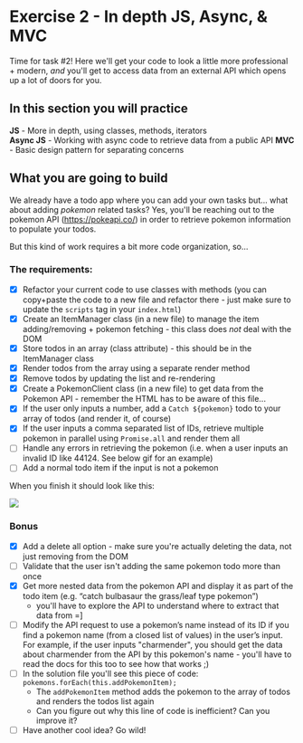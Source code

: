 # Exercise 2 - In depth JS, Async, & MVC

Time for task #2!
Here we'll get your code to look a little more professional + modern, _and_ you'll get to access data from an external API which opens up a lot of doors for you.

## In this section you will practice

**JS** - More in depth, using classes, methods, iterators  
**Async JS** - Working with async code to retrieve data from a public API
**MVC** - Basic design pattern for separating concerns

## What you are going to build

We already have a todo app where you can add your own tasks but... what about adding _pokemon_ related tasks?
Yes, you'll be reaching out to the pokemon API (https://pokeapi.co/) in order to retrieve pokemon information to populate your todos.

But this kind of work requires a bit more code organization, so...

### The requirements:

- [X] Refactor your current code to use classes with methods (you can copy+paste the code to a new file and refactor there - just make sure to update the `scripts` tag in your `index.html`)
- [X] Create an ItemManager class (in a new file) to manage the item adding/removing + pokemon fetching - this class does _not_ deal with the DOM
- [X] Store todos in an array (class attribute) - this should be in the ItemManager class
- [X] Render todos from the array using a separate render method
- [x] Remove todos by updating the list and re-rendering
- [x] Create a PokemonClient class (in a new file) to get data from the Pokemon API - remember the HTML has to be aware of this file...
- [x] If the user only inputs a number, add a `Catch ${pokemon}` todo to your array of todos (and render it, of course)
- [x] If the user inputs a comma separated list of IDs, retrieve multiple pokemon in parallel using `Promise.all` and render them all
- [ ] Handle any errors in retrieving the pokemon (i.e. when a user inputs an invalid ID like 44124. See below gif for an example)
- [ ] Add a normal todo item if the input is not a pokemon

When you finish it should look like this:

![](../assets/hw-2.gif)

### Bonus

- [x] Add a delete all option - make sure you're actually deleting the data, not just removing from the DOM
- [ ] Validate that the user isn't adding the same pokemon todo more than once
- [x] Get more nested data from the pokemon API and display it as part of the todo item (e.g. “catch bulbasaur the grass/leaf type pokemon”)
  - you'll have to explore the API to understand where to extract that data from =]
- [ ] Modify the API request to use a pokemon’s name instead of its ID if you find a pokemon name (from a closed list of values) in the user’s input. For example, if the user inputs "charmender", you should get the data about charmender from the API by this pokemon's name - you'll have to read the docs for this too to see how that works ;)
- [ ] In the solution file you'll see this piece of code: `pokemons.forEach(this.addPokemonItem);`
  - The `addPokemonItem` method adds the pokemon to the array of todos and renders the todos list again
  - Can you figure out why this line of code is inefficient? Can you improve it?
- [ ] Have another cool idea? Go wild!